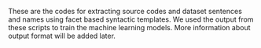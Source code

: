 These are the codes for extracting source codes and dataset sentences and names using facet based syntactic templates. We used the output from these scripts to train the machine learning models. More information about output format will be added later. 
